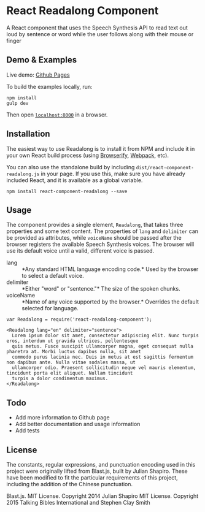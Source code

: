 React Readalong Component
=========================

A React component that uses the Speech Synthesis API to read text out loud by sentence or word while the user follows
along with their mouse or finger


## Demo & Examples

Live demo: [Github Pages](http://)

To build the examples locally, run:

```
npm install
gulp dev
```

Then open [`localhost:8000`](http://localhost:8000) in a browser.


## Installation

The easiest way to use Readalong is to install it from NPM and include it in your own React build process (using
[Browserify](http://browserify.org), [Webpack](http://webpack.github.io/), etc).

You can also use the standalone build by including `dist/react-component-readalong.js` in your page. If you use this,
make sure you have already included React, and it is available as a global variable.

```
npm install react-component-readalong --save
```

## Usage

The component provides a single element, `Readalong`, that takes three properties and some text content. The properties
of `lang` and `delimiter` can be provided as attributes, while `voiceName` should be passed after the browser registers
the available Speech Synthesis voices. The browser will use its default voice until a valid, different voice is passed.

<dl>
  <dt>lang</dt><dd>*Any standard HTML language encoding code.* Used by the browser to select a default voice.</dd>
  <dt>delimiter</dt><dd>*Either "word" or "sentence."* The size of the spoken chunks.</dd>
  <dt>voiceName</dt><dd>*Name of any voice supported by the browser.* Overrides the default selected for language.</dd>
</dl>

```
var Readalong = require('react-readalong-component');

<Readalong lang="en" delimiter="sentence">
  Lorem ipsum dolor sit amet, consectetur adipiscing elit. Nunc turpis eros, interdum ut gravida ultrices, pellentesque
  quis metus. Fusce suscipit ullamcorper magna, eget consequat nulla pharetra at. Morbi luctus dapibus nulla, sit amet
  commodo purus lacinia nec. Duis in metus at est sagittis fermentum non dapibus ante. Nulla vitae sodales massa, ut
  ullamcorper odio. Praesent sollicitudin neque vel mauris elementum, tincidunt porta elit aliquet. Nullam tincidunt
  turpis a dolor condimentum maximus.
</Readalong>
```

## Todo

- Add more information to Github page
- Add better documentation and usage information
- Add tests


## License

The constants, regular expressions, and punctuation encoding used in this project were originally lifted from Blast.js,
built by Julian Shapiro. These have been modified to fit the particular requirements of this project, including the
addition of the Chinese punctuation.

Blast.js. MIT License. Copyright 2014 Julian Shapiro
MIT License. Copyright 2015 Talking Bibles International and Stephen Clay Smith

